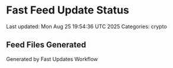 # Fast Feed Update Status
Last updated: Mon Aug 25 19:54:36 UTC 2025
Categories: crypto

## Feed Files Generated

Generated by Fast Updates Workflow
